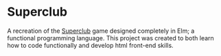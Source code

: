 # Superclub

A recreation of the [Superclub](https://superclubgame.com/) game designed completely in Elm; a functional programming language.  This project was created to both learn how to code functionally and develop html front-end skills. 